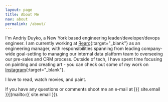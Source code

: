 ```yaml
---
layout: page
title: About Me
nav: about
permalink: /about/
---
```


I'm Andriy Duyko, a New York based engineering leader/developer/devops engineer. I am currently working at [Rearc](https://www.rearc.io/){:target="_blank"} as an engineering manager, with responsibilities spanning from leading company-wide goal-setting to managing our internal data platform team to overseeing our pre-sales and CRM process. Outside of tech, I have spent time focusing on painting and creating art - you can check out some of my work on [Instagram](https://www.instagram.com/aduyko){:target="_blank"}.

I love to read, watch movies, and paint.

If you have any questions or comments shoot me an e-mail at [{{ site.email }}](mailto:{{ site.email }}).
